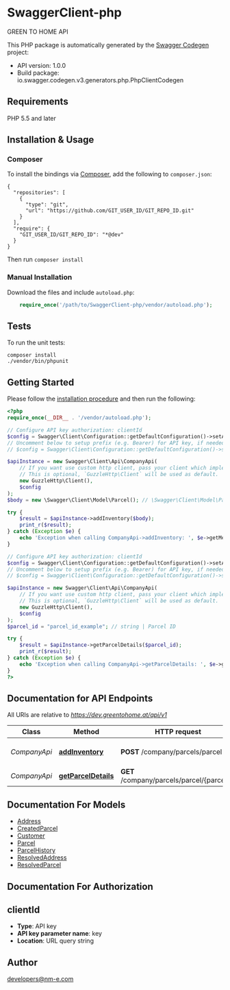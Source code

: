 # SwaggerClient-php
GREEN TO HOME API

This PHP package is automatically generated by the [Swagger Codegen](https://github.com/swagger-api/swagger-codegen) project:

- API version: 1.0.0
- Build package: io.swagger.codegen.v3.generators.php.PhpClientCodegen

## Requirements

PHP 5.5 and later

## Installation & Usage
### Composer

To install the bindings via [Composer](http://getcomposer.org/), add the following to `composer.json`:

```
{
  "repositories": [
    {
      "type": "git",
      "url": "https://github.com/GIT_USER_ID/GIT_REPO_ID.git"
    }
  ],
  "require": {
    "GIT_USER_ID/GIT_REPO_ID": "*@dev"
  }
}
```

Then run `composer install`

### Manual Installation

Download the files and include `autoload.php`:

```php
    require_once('/path/to/SwaggerClient-php/vendor/autoload.php');
```

## Tests

To run the unit tests:

```
composer install
./vendor/bin/phpunit
```

## Getting Started

Please follow the [installation procedure](#installation--usage) and then run the following:

```php
<?php
require_once(__DIR__ . '/vendor/autoload.php');

// Configure API key authorization: clientId
$config = Swagger\Client\Configuration::getDefaultConfiguration()->setApiKey('key', 'YOUR_API_KEY');
// Uncomment below to setup prefix (e.g. Bearer) for API key, if needed
// $config = Swagger\Client\Configuration::getDefaultConfiguration()->setApiKeyPrefix('key', 'Bearer');

$apiInstance = new Swagger\Client\Api\CompanyApi(
    // If you want use custom http client, pass your client which implements `GuzzleHttp\ClientInterface`.
    // This is optional, `GuzzleHttp\Client` will be used as default.
    new GuzzleHttp\Client(),
    $config
);
$body = new \Swagger\Client\Model\Parcel(); // \Swagger\Client\Model\Parcel | Inventory item to add

try {
    $result = $apiInstance->addInventory($body);
    print_r($result);
} catch (Exception $e) {
    echo 'Exception when calling CompanyApi->addInventory: ', $e->getMessage(), PHP_EOL;
}

// Configure API key authorization: clientId
$config = Swagger\Client\Configuration::getDefaultConfiguration()->setApiKey('key', 'YOUR_API_KEY');
// Uncomment below to setup prefix (e.g. Bearer) for API key, if needed
// $config = Swagger\Client\Configuration::getDefaultConfiguration()->setApiKeyPrefix('key', 'Bearer');

$apiInstance = new Swagger\Client\Api\CompanyApi(
    // If you want use custom http client, pass your client which implements `GuzzleHttp\ClientInterface`.
    // This is optional, `GuzzleHttp\Client` will be used as default.
    new GuzzleHttp\Client(),
    $config
);
$parcel_id = "parcel_id_example"; // string | Parcel ID

try {
    $result = $apiInstance->getParcelDetails($parcel_id);
    print_r($result);
} catch (Exception $e) {
    echo 'Exception when calling CompanyApi->getParcelDetails: ', $e->getMessage(), PHP_EOL;
}
?>
```

## Documentation for API Endpoints

All URIs are relative to *https://dev.greentohome.at/api/v1*

Class | Method | HTTP request | Description
------------ | ------------- | ------------- | -------------
*CompanyApi* | [**addInventory**](docs/Api/CompanyApi.md#addinventory) | **POST** /company/parcels/parcel | adds an inventory item
*CompanyApi* | [**getParcelDetails**](docs/Api/CompanyApi.md#getparceldetails) | **GET** /company/parcels/parcel/{parcelId} | searches inventory

## Documentation For Models

 - [Address](docs/Model/Address.md)
 - [CreatedParcel](docs/Model/CreatedParcel.md)
 - [Customer](docs/Model/Customer.md)
 - [Parcel](docs/Model/Parcel.md)
 - [ParcelHistory](docs/Model/ParcelHistory.md)
 - [ResolvedAddress](docs/Model/ResolvedAddress.md)
 - [ResolvedParcel](docs/Model/ResolvedParcel.md)

## Documentation For Authorization


## clientId

- **Type**: API key
- **API key parameter name**: key
- **Location**: URL query string


## Author

developers@nm-e.com

